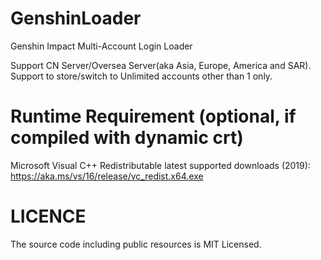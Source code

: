 # GenshinLoader
Genshin Impact Multi-Account Login Loader

Support CN Server/Oversea Server(aka Asia, Europe, America and SAR).
Support to store/switch to Unlimited accounts other than 1 only.

# Runtime Requirement (optional, if compiled with dynamic crt)

Microsoft Visual C++ Redistributable latest supported downloads (2019): https://aka.ms/vs/16/release/vc_redist.x64.exe

# LICENCE
The source code including public resources is MIT Licensed.
